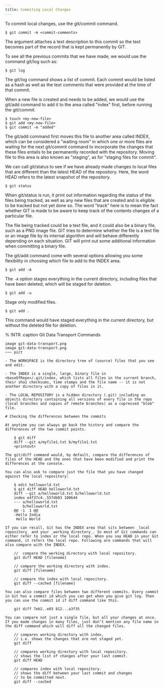 ```yaml
---
title: Commiting Local Changes
---
```


To commit local changes, use the git/commit command.

    $ git commit -m <commit-comments>

The <commit-comments> argument attaches a text description to this commit so the text becomes part of the record that is kept permanently by GIT.

To see all the previous commits that we have made, we would use the command git/log such as:

    $ git log

The git/log command shows a list of commit. Each commit would be listed as a hash as well as the text comments that were provided at the time of that commit.

When a new file is created and needs to be added, we would use the git/add command to add it to the area called "index" first, before running the git/commit.

    $ touch <my-new-file>
    $ git add <my-new-file>
    $ git commit -m "added"

The git/add command first moves this file to another area called INDEX, which can be considered a "waiting room" in which one or more files are waiting for the next git/commit command to incorporate the changes that these files entails to be permanently recorded with the repository. Moving file to this area is also known as "staging", as for "staging files for commit".

We can call git/status to see if we have already made changes to local files that are different than the latest HEAD of the repository. Here, the word HEAD refers to the latest snapshot of the repository.

    $ git status

When git/status is run, it print out information regarding the status of the files being tracked, as well as any new files that are created and is eligible to be tracked but not yet done so. The word "track" here is to mean the fact whether GIT is made to be aware to keep track of the contents changes of a particular file.

The file being tracked could be a text file, and it could also be a binary file, such as a PNG image file. GIT tries to determine whether the file is a text file or an image file by its internal algorithm and will behave differently depending on each situation. GIT will print out some additional information when committing a binary file.

The git/add command come with several options allowing you some flexibility in choosing which file to add to the INDEX area.

    $ git add -A

The `-A` option stages everything in the current directory, including files that have been deleted, which will be staged for deletion.

    $ git add -u

Stage only modified files.

    $ git add .

This command would have staged everything in the current directory, but without the deleted file for deletion.

% !NTR .caption Git Data Transport Commands

~~~ pict
image git-data-transport.png
image git-data-transport.png
~~~ pict

- The WORKSPACE is the directory tree of (source) files that you see and edit.

- The INDEX is a single, large, binary file in <baseOfRepo>/.git/index, which lists all files in the current branch, their sha1 checksums, time stamps and the file name -- it is not another directory with a copy of files in it.

- The LOCAL REPOSITORY is a hidden directory (.git) including an objects directory containing all versions of every file in the repo (local branches and copies of remote branches) as a copressed "blob" file.

# Checking the differences between the commits

At anytime you can always go back the history and compare the differences of the two commit points.

    $ git diff
    diff --git a/myfile1.txt b/myfile1.txt
    <printout>

The git/diff command would, by default, compare the differences of files of the HEAD and the ones that have been modified and print the differences at the console.

You can also ask to compare just the file that you have changed against the local repository:

    $ edit helloworld.txt
    $ git diff HEAD helloworld.txt
    diff --git a/helloworld.txt b/helloworld.txt
    index e4f37c4..557db03 100644
    --- a/helloworld.txt
        b/helloworld.txt
    @@ -1  1 @@
    -Hello India
     Hello World

If you can recall, Git has the INDEX area that sits between _local repository_ and your _working directory_. So most of Git commands can either refer to index or the local repo. When you say HEAD in your Git command, it refers the local repo. Following are commands that will also compare with the INDEX.

    //  compare the working directory with local repository.
    git diff HEAD [filename]

    // compare the working directory with index.
    git diff [filename]

    // compare the index with local repository.
    git diff --cached [filename]

You can also compare files between two different commits. Every commit in Git has a commit id which you can get when you give git log. Then you can use the commit id if diff command like this.

    git diff 7eb2..e03 812...a3f35

You can compare not just a single file, but all your changes at once. If you made changes in many files, just don’t mention any file name in the diff command which will diff all the changed files.

    // compares working directory with index,
    // i.e. shows the changes that are not staged yet.
    git diff

    // compares working directory with local repository.
    // shows the list of changes after your last commit.
    git diff HEAD

    // compares index with local repository.
    // shows the diff between your last commit and changes
    // to be committed next.
    git diff --cached
